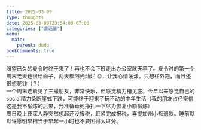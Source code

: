 ```yaml
---
title: 2025-03-09
Type: thoughts
date: 2025-03-09T23:54:00-07:00
categories: ["废话篓"]
menu:
  main:
    parent: dudu
bookComments: true
---
```

盼望已久的夏令时终于来了！再也不会下班走出办公室就天黑了。夏令时的第一个周末老天也很给面子，两天都阳光灿烂 🌞，让我心情荡漾，只想往外跑，而且还很想花钱（？）  
一个周末连着见了三撮朋友，非常快乐，但感觉精力槽见底。今年以来感觉自己的social精力条断崖式下跌，可能终于迎来了玩不动的中年生活（我的朋友占仔坚信这是我不锻炼的后果，我准备垂死挣扎一下尽力恢复小额锻炼）  
周日晚上夜深人静突然想起还没报税，赶紧完成报税，喜提加州小额退款。睡前默默许愿明早相当于早起一小时也不要困得太过分。